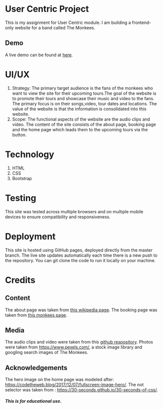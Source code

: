 # User Centric Project
This is my assignment for User Centric module. I am building a frontend-only website for a band called The Monkees. 
## Demo
A live demo can be found at [here](https://chanhelmy.github.io/user-centric-assg/).
# UI/UX
1. Strategy: The primary target audience is the fans of the monkees who want to view the site for their upcoming tours.The goal of the website is to promote their tours and showcase their music and video to the fans. The primary focus is on their songs,video, tour dates and locations. The value of the website is that the information is consolidated into this website.
2. Scope: The functional aspects of the website are the audio clips and video. The content of the site consists of the about page, booking page and the home page which leads them to the upcoming tours via the button.

# Technology
1. HTML
2. CSS
3. Bootstrap

# Testing
This site was tested across multiple browsers and on multiple mobile devices to ensure compatibility and responsiveness.

# Deployment
This site is hosted using GitHub pages, deployed directly from the master branch. The live site updates automatically each time there is a new push to the repository. You can git clone the code to run it locally on your machine.

# Credits
## Content
The about page was taken from [this wikipedia page](https://en.wikipedia.org/wiki/The_Monkees). The booking page was taken from [this monkees page](https://www.monkees.com/about).

## Media
The audio clips and video were taken from this [github respository](https://github.com/Code-Institute-Org/project-assets). Photos were taken from  https://www.pexels.com/, a stock image library and googling search images of The Monkees.

## Acknowledgements
The hero image on the home page was modeled after: https://codetheweb.blog/2017/12/07/fullscreen-image-hero/. The not selector was taken from : https://30-seconds.github.io/30-seconds-of-css/.

##### This is for educational use.